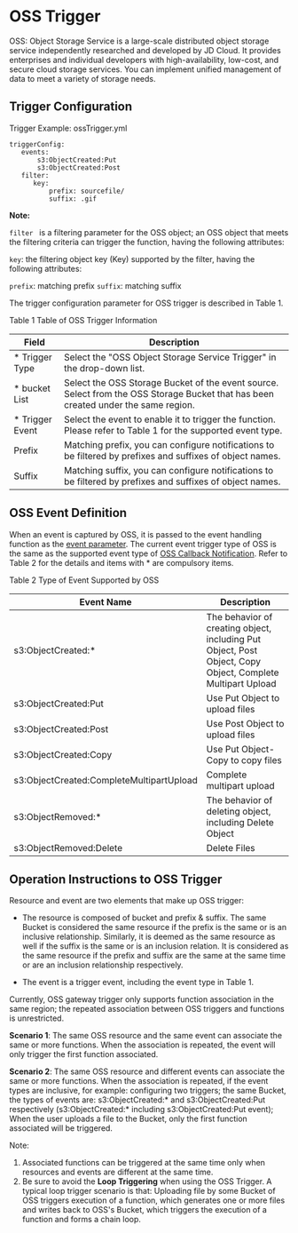 # OSS Trigger

OSS: Object Storage Service is a large-scale distributed object storage service independently researched and developed by JD Cloud. It provides enterprises and individual developers with high-availability, low-cost, and secure cloud storage services. You can implement unified management of data to meet a variety of storage needs.

 ## Trigger Configuration
 
Trigger Example: ossTrigger.yml

```
triggerConfig:
   events:
       s3:ObjectCreated:Put
       s3:ObjectCreated:Post
   filter:
      key:
          prefix: sourcefile/
          suffix: .gif
```

**Note:**

``filter `` is a filtering parameter for the OSS object; an OSS object that meets the filtering criteria can trigger the function, having the following attributes:

 ``key``: the filtering object key (Key) supported by the filter, having the following attributes:
           
 ``prefix``: matching prefix
 ``suffix``: matching suffix



The trigger configuration parameter for OSS trigger is described in Table 1.

Table 1  Table of OSS Trigger Information

|  Field        |  Description                                                         |
| ----------- | ------------------------------------------------------------ |
| * Trigger Type |  Select the "OSS Object Storage Service Trigger" in the drop-down list. |
| * bucket List |  Select the OSS Storage Bucket of the event source. Select from the OSS Storage Bucket that has been created under the same region.|
| * Trigger Event   |  Select the event to enable it to trigger the function. Please refer to Table 1 for the supported event type. |
|  Prefix        |  Matching prefix, you can configure notifications to be filtered by prefixes and suffixes of object names. |
|  Suffix        |  Matching suffix, you can configure notifications to be filtered by prefixes and suffixes of object names. |  



## OSS Event Definition

When an event is captured by OSS, it is passed to the event handling function as the [event parameter](../configtigger-event.md). The current event trigger type of OSS is the same as the supported event type of [OSS Callback Notification](https://docs.jdcloud.com/en/object-storage-service/callback-notification-2). Refer to Table 2 for the details and items with * are compulsory items.


Table 2 Type of Event Supported by OSS

| Event Name                                 | Description                                                         |
| ----------------------------------------- | ------------------------------------------------------------ |
| s3:ObjectCreated:*                       | The behavior of creating object, including Put Object,   Post Object, Copy Object, Complete Multipart Upload |
| s3:ObjectCreated:Put                     | Use Put Object to upload files                                       |
| s3:ObjectCreated:Post                    | Use Post Object to upload files                                      |
| s3:ObjectCreated:Copy                    | Use Put Object-Copy to copy files                                  |
| s3:ObjectCreated:CompleteMultipartUpload | Complete multipart upload                                                 |
| s3:ObjectRemoved:*                       | The behavior of deleting object, including Delete   Object                        |
| s3:ObjectRemoved:Delete                  | Delete Files                                                     |



 

## Operation Instructions to OSS Trigger

Resource and event are two elements that make up OSS trigger:
 
 * The resource is composed of bucket and prefix & suffix. The same Bucket is considered the same resource if the prefix is the same or is an inclusive relationship. Similarly, it is deemed as the same resource as well if the suffix is the same or is an inclusion relation. It is considered as the same resource if the prefix and suffix are the same at the same time or are an inclusion relationship respectively.
 
 * The event is a trigger event, including the event type in Table 1.
  
  Currently, OSS gateway trigger only supports function association in the same region; the repeated association between OSS triggers and functions is unrestricted.
  
  **Scenario 1**: The same OSS resource and the same event can associate the same or more functions. When the association is repeated, the event will only trigger the first function associated.
  
  **Scenario 2**: The same OSS resource and different events can associate the same or more functions. When the association is repeated, if the event types are inclusive, for example: configuring two triggers; the same Bucket, the types of events are: s3:ObjectCreated:*  and s3:ObjectCreated:Put respectively (s3:ObjectCreated:* including s3:ObjectCreated:Put event); When the user uploads a file to the Bucket, only the first function associated will be triggered.

 
Note:
1. Associated functions can be triggered at the same time only when resources and events are different at the same time.
2. Be sure to avoid the **Loop Triggering** when using the OSS Trigger. A typical loop trigger scenario is that: Uploading file by some Bucket of OSS triggers execution of a function, which generates one or more files and writes back to OSS's Bucket, which triggers the execution of a function and forms a chain loop.
